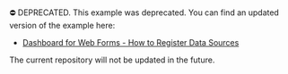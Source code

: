 ⛔ DEPRECATED. This example was deprecated. You can find an updated version of the example here:

- [Dashboard for Web Forms - How to Register Data Sources](https://github.com/DevExpress-Examples/asp-net-web-forms-dashboard-register-data-sources)

The current repository will not be updated in the future.